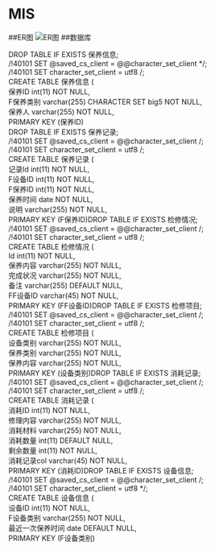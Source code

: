 # MIS
##ER图
![ER图](https://github.com/liu09143720/MIS/blob/master/ER%E5%9B%BE.png)
##数据库

DROP TABLE IF EXISTS 保养信息;  
/!40101 SET @saved_cs_client = @@character_set_client */;  
/!40101 SET character_set_client = utf8 /;  
CREATE TABLE 保养信息 (  
保养ID int(11) NOT NULL,  
F保养类别 varchar(255) CHARACTER SET big5 NOT NULL,  
保养人 varchar(255) NOT NULL,  
PRIMARY KEY (保养ID)  
DROP TABLE IF EXISTS 保养记录;  
/!40101 SET @saved_cs_client = @@character_set_client /;  
/!40101 SET character_set_client = utf8 /;  
CREATE TABLE 保养记录 (  
记录Id int(11) NOT NULL,  
F设备ID int(11) NOT NULL,  
F保养ID int(11) NOT NULL,  
保养时间 date NOT NULL,  
说明 varchar(255) NOT NULL,  
PRIMARY KEY (F保养ID)DROP TABLE IF EXISTS 检修情况;  
/!40101 SET @saved_cs_client = @@character_set_client /;  
/!40101 SET character_set_client = utf8 /;  
CREATE TABLE 检修情况 (  
Id int(11) NOT NULL,  
保养内容 varchar(255) NOT NULL,  
完成状况 varchar(255) NOT NULL,  
备注 varchar(255) DEFAULT NULL,  
FF设备ID varchar(45) NOT NULL,  
PRIMARY KEY (FF设备ID)DROP TABLE IF EXISTS 检修项目;  
/!40101 SET @saved_cs_client = @@character_set_client /;  
/!40101 SET character_set_client = utf8 /;  
CREATE TABLE 检修项目 (  
设备类别 varchar(255) NOT NULL,  
保养类别 varchar(255) NOT NULL,  
保养内容 varchar(255) NOT NULL,  
PRIMARY KEY (设备类别)DROP TABLE IF EXISTS 消耗记录;  
/!40101 SET @saved_cs_client = @@character_set_client /;  
/!40101 SET character_set_client = utf8 /;  
CREATE TABLE 消耗记录 (  
消耗ID int(11) NOT NULL,  
修理内容 varchar(255) NOT NULL,  
消耗材料 varchar(255) NOT NULL,  
消耗数量 int(11) DEFAULT NULL,  
剩余数量 int(11) NOT NULL,  
消耗记录col varchar(45) NOT NULL,  
PRIMARY KEY (消耗ID)DROP TABLE IF EXISTS 设备信息;  
/!40101 SET @saved_cs_client = @@character_set_client /;  
/!40101 SET character_set_client = utf8 */;  
CREATE TABLE 设备信息 (  
设备ID int(11) NOT NULL,  
F设备类别 varchar(255) NOT NULL,  
最近一次保养时间 date DEFAULT NULL,  
PRIMARY KEY (F设备类别)  
